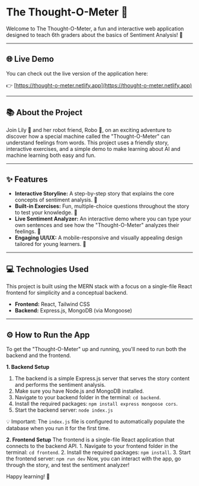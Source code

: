 # The Thought-O-Meter 🤖
Welcome to The Thought-O-Meter, a fun and interactive web application designed to teach 6th graders about the basics of Sentiment Analysis! 🚀

---

## 🌐 Live Demo

You can check out the live version of the application here:

👉 [https://thought-o-meter.netlify.app](https://thought-o-meter.netlify.app)

---

## 📚 About the Project
Join Lily 👧 and her robot friend, Robo 🤖, on an exciting adventure to discover how a special machine called the "Thought-O-Meter" can understand feelings from words. This project uses a friendly story, interactive exercises, and a simple demo to make learning about AI and machine learning both easy and fun.

---

## ✨ Features
* **Interactive Storyline:** A step-by-step story that explains the core concepts of sentiment analysis. 📖
* **Built-in Exercises:** Fun, multiple-choice questions throughout the story to test your knowledge. 🧠
* **Live Sentiment Analyzer:** An interactive demo where you can type your own sentences and see how the "Thought-O-Meter" analyzes their feelings. 💬
* **Engaging UI/UX:** A mobile-responsive and visually appealing design tailored for young learners. 🧪

---

## 💻 Technologies Used
This project is built using the MERN stack with a focus on a single-file React frontend for simplicity and a conceptual backend.

* **Frontend:** React, Tailwind CSS
* **Backend:** Express.js, MongoDB (via Mongoose)

---

## ⚙️ How to Run the App
To get the "Thought-O-Meter" up and running, you'll need to run both the backend and the frontend.

**1. Backend Setup**
  1. The backend is a simple Express.js server that serves the story content and performs the sentiment analysis.
  2. Make sure you have Node.js and MongoDB installed.
  3. Navigate to your backend folder in the terminal: `cd backend`.
  4. Install the required packages: `npm install express mongoose cors`.
  5. Start the backend server: `node index.js`

💡 Important: The `index.js` file is configured to automatically populate the database when you run it for the first time.

**2. Frontend Setup**
  The frontend is a single-file React application that connects to the backend API.
    1. Navigate to your frontend folder in the terminal: `cd frontend`.
    2. Install the required packages: `npm install`.
    3. Start the frontend server: `npm run dev`
  Now, you can interact with the app, go through the story, and test the sentiment analyzer!

Happy learning! 🎉
